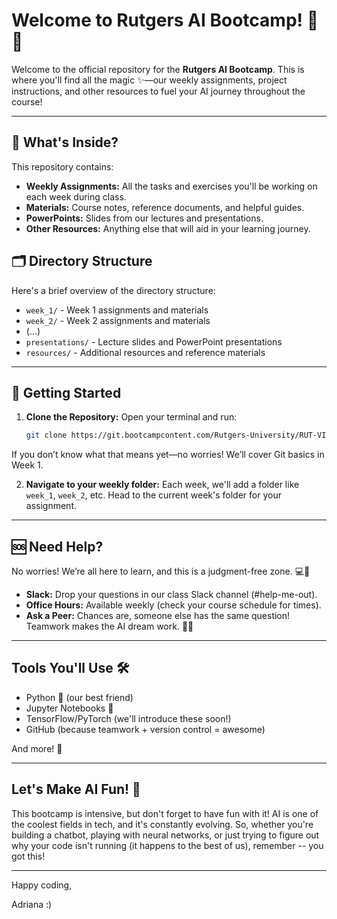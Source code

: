 # Welcome to Rutgers AI Bootcamp! 🎉🤖

Welcome to the official repository for the **Rutgers AI Bootcamp**. This is where you'll find all the magic ✨—our weekly assignments, project instructions, and other resources to fuel your AI journey throughout the course!

---

## 📂 What's Inside?

This repository contains:

- **Weekly Assignments:** All the tasks and exercises you'll be working on each week during class.
- **Materials:** Course notes, reference documents, and helpful guides.
- **PowerPoints:** Slides from our lectures and presentations.
- **Other Resources:** Anything else that will aid in your learning journey.

## 🗂️ Directory Structure

Here's a brief overview of the directory structure:

- `week_1/` - Week 1 assignments and materials
- `week_2/` - Week 2 assignments and materials
- (...)
- `presentations/` - Lecture slides and PowerPoint presentations
- `resources/` - Additional resources and reference materials

---

## 🚀 Getting Started

1. **Clone the Repository:** 
   Open your terminal and run:
   ```bash
   git clone https://git.bootcampcontent.com/Rutgers-University/RUT-VIRT-AI-PT-09-2024-U-LOLC-MTTH.git

If you don’t know what that means yet—no worries! We’ll cover Git basics in Week 1.

2. **Navigate to your weekly folder:**
Each week, we'll add a folder like `week_1`, `week_2`, etc. Head to the current week's folder for your assignment.

---

## 🆘 Need Help?
No worries! We’re all here to learn, and this is a judgment-free zone. 💻🐣

- **Slack:** Drop your questions in our class Slack channel (#help-me-out).
- **Office Hours:** Available weekly (check your course schedule for times).
- **Ask a Peer:** Chances are, someone else has the same question! Teamwork makes the AI dream work. 💪🤖

---

## Tools You'll Use 🛠️

* Python 🐍 (our best friend)
* Jupyter Notebooks 📓
* TensorFlow/PyTorch (we'll introduce these soon!)
* GitHub (because teamwork + version control = awesome)

And more! 🚀

---

## Let's Make AI Fun! 🎉

This bootcamp is intensive, but don't forget to have fun with it! AI is one of the coolest fields in tech, and it's constantly evolving. So, whether you're building a chatbot, playing with neural networks, or just trying to figure out why your code isn't running (it happens to the best of us), remember -- you got this!

---

Happy coding,

Adriana :)